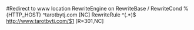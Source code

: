 #Redirect to www location
RewriteEngine on
RewriteBase /
RewriteCond %{HTTP_HOST} ^tarotbytj.com [NC]
RewriteRule ^(.*)$ http://www.tarotbytj.com/$1 [R=301,NC]
